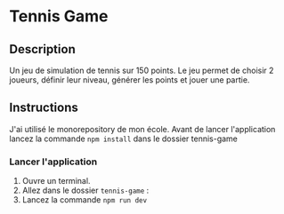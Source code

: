 # Tennis Game

## Description
Un jeu de simulation de tennis sur 150 points. Le jeu permet de choisir 2 joueurs, définir leur niveau, générer les points et jouer une partie.

## Instructions
J'ai utilisé le monorepository de mon école.
Avant de lancer l'application lancez la commande  `npm install` dans le dossier tennis-game
### Lancer l'application

1. Ouvre un terminal.
2. Allez dans le dossier `tennis-game` :
 3. Lancez la commande `npm run dev`
